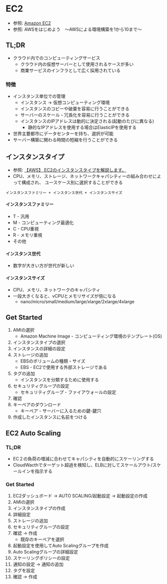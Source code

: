 # EC2
- 参照: [Amazon EC2](https://aws.amazon.com/jp/ec2/?nc2=h_ql_prod_fs_ec2)
- 参照: AWSをはじめよう　～AWSによる環境構築を1から10まで～

## TL;DR
- クラウド内でのコンピューティングサービス
  - クラウド内の仮想サーバーとして使用されるケースが多い
  - 商業サービスのインフラとして広く採用されている

### 特徴
- インスタンス単位での管理
  - インスタンス -> 仮想コンピューティング環境
  - インスタンスのコピーや破棄を容易に行うことができる
  - サーバーのスケール・冗長化を容易に行うことができる
  - インスタンスのIPアドレスは動的に決定される(起動のたびに異なる)
    - 静的なIPアドレスを使用する場合はElasticIPを使用する
- 世界主要都市にデータセンターを持ち、選択が可能
- サーバー構築に関わる時間の短縮を行うことができる

## インスタンスタイプ
- 参照: [【AWS】 EC2のインスタンスタイプを解説します。](https://www.acrovision.jp/service/aws/?p=1712)
- CPU、メモリ、ストレージ、ネットワークキャパシティーの組み合わせによって構成され、
  ユースケース別に選択することができる

```
インスタンスファミリー + インスタンス世代 + インスタンスサイズ
```

#### インスタンスファミリー
- T - 汎用
- M - コンピューティング最適化
- C - CPU重視
- R - メモリ重視
- その他

#### インスタンス世代
- 数字が大きい方が世代が新しい

#### インスタンスサイズ
- CPU、メモリ、ネットワークのキャパシティ
- 一段大きくなると、vCPUとメモリサイズが倍になる
  - nano/micro/small/medium/large/xlarge/2xlarge/4xlarge

## Get Started
1. AMIの選択
    - Amazon Machine Image - コンピューティング環境のテンプレート(OS)
2. インスタンスタイプの選択
3. インスタンスの詳細の設定
4. ストレージの追加
    - EBSのボリュームの種類・サイズ
    - EBS - EC2で使用する外部ストレージである
5. タグの追加
    - インスタンスを分類するために使用する
6. セキュリティグループの設定
    - セキュリティグループ - ファイアウォールの設定
7. 確認
8. キーペアのダウンロード
    - キーペア - サーバーに入るための鍵-鍵穴
9. 作成したインスタンスに名前をつける

## EC2 Auto Scaling
### TL;DR
- EC２の負荷の増減に合わせてキャパシティを自動的にスケーリングする
- CloudWacthでターゲット超過を検知し、ELBに対してスケールアウト/スケールインを指示する

### Get Started
1. EC2ダッシュボード
  -> AUTO SCALING/起動設定
  -> 起動設定の作成
2. AMIの選択
3. インスタンスタイプの作成
4. 詳細設定
5. ストレージの追加
6. セキュリティグループの設定
7. 確認 -> 作成
    - 既存のキーペアを選択
8. 起動設定を使用してAuto Scalingグループを作成
9. Auto Scalingグループの詳細設定
10. スケーリングポリシーの設定
11. 通知の設定 -> 通知の追加
12. タグを設定
13. 確認 -> 作成
